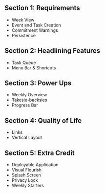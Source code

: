 ## Section 1: Requirements
- Week View
- Event and Task Creation
- Commitment Warnings
- Persistence

## Section 2: Headlining Features
- Task Queue
- Menu Bar & Shortcuts

## Section 3: Power Ups
- Weekly Overview
- Takesie-backsies
- Progress Bar

## Section 4: Quality of Life
- Links
- Vertical Layout

## Section 5: Extra Credit
- Deployable Application
- Visual Flourish
- Splash Screen
- Privacy Lock
- Weekly Starters
